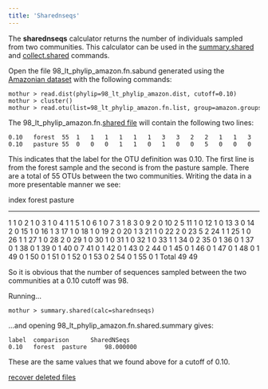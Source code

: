 ```yaml
---
title: 'Sharednseqs'
---
```

The **sharednseqs** calculator returns the number
of individuals sampled from two communities. This calculator can be used
in the [summary.shared](summary.shared) and
[collect.shared](collect.shared) commands.

Open the file 98\_lt\_phylip\_amazon.fn.sabund generated using the [
Amazonian dataset](https://mothur.s3.us-east-2.amazonaws.com/wiki/amazondata.zip) with the following
commands:

    mothur > read.dist(phylip=98_lt_phylip_amazon.dist, cutoff=0.10)
    mothur > cluster()
    mothur > read.otu(list=98_lt_phylip_amazon.fn.list, group=amazon.groups, label=0.10)

The 98\_lt\_phylip\_amazon.fn.[shared file](shared_file) will
contain the following two lines:

    0.10   forest  55  1   1   1   1   1   1   3   3   2   2   1   1   3   2   1   1   1   1   2   1   1   2   5   1   1   1   1   2   1   1   1   1   1   0   0   0   0   0   0   0   0   0   0   0   0   0   0   0   0   0   0   0   0   0   0   
    0.10   pasture 55  0   0   0   1   1   0   1   0   0   5   0   0   0   0   0   2   0   0   0   3   0   0   2   1   0   1   0   0   0   0   0   0   1   2   1   1   1   1   1   7   1   1   2   1   1   1   1   1   1   1   1   1   2   1   1   

This indicates that the label for the OTU definition was 0.10. The first
line is from the forest sample and the second is from the pasture
sample. There are a total of 55 OTUs between the two communities.
Writing the data in a more presentable manner we see:

  index   forest   pasture
  ------- -------- ---------
  1       1        0
  2       1        0
  3       1        0
  4       1        1
  5       1        0
  6       1        0
  7       3        1
  8       3        0
  9       2        0
  10      2        5
  11      1        0
  12      1        0
  13      3        0
  14      2        0
  15      1        0
  16      1        3
  17      1        0
  18      1        0
  19      2        0
  20      1        3
  21      1        0
  22      2        0
  23      5        2
  24      1        1
  25      1        0
  26      1        1
  27      1        0
  28      2        0
  29      1        0
  30      1        0
  31      1        0
  32      1        0
  33      1        1
  34      0        2
  35      0        1
  36      0        1
  37      0        1
  38      0        1
  39      0        1
  40      0        7
  41      0        1
  42      0        1
  43      0        2
  44      0        1
  45      0        1
  46      0        1
  47      0        1
  48      0        1
  49      0        1
  50      0        1
  51      0        1
  52      0        1
  53      0        2
  54      0        1
  55      0        1
  Total   49       49

So it is obvious that the number of sequences sampled between the two
communities at a 0.10 cutoff was 98.

Running\...

    mothur > summary.shared(calc=sharednseqs)

\...and opening 98\_lt\_phylip\_amazon.fn.shared.summary gives:

    label  comparison      SharedNSeqs
    0.10   forest  pasture     98.000000

These are the same values that we found above for a cutoff of 0.10.

[recover deleted files](https://www.datarecoveryreview.net)
